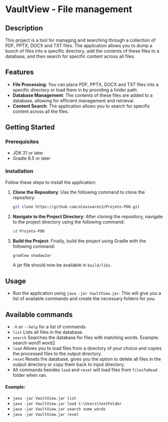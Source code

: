 # VaultView - File management

## Description

This project is a tool for managing and searching through a collection of PDF, PPTX, DOCX and TXT files. 
The application allows you to dump a bunch of files into a specific directory, add the contents of these files to a database, and then search for specific content across all files.

## Features

- **File Processing**: You can place PDF, PPTX, DOCX and TXT files into a specific directory or load them in by providing a folder path.
- **Database Management**: The contents of these files are added to a database, allowing for efficient management and retrieval.
- **Content Search**: The application allows you to search for specific content across all the files.

## Getting Started

### Prerequisites

- JDK 21 or later
- Gradle 8.5 or later

### Installation

Follow these steps to install the application:

1. **Clone the Repository**: Use the following command to clone the repository:
    ```bash
    git clone https://github.com/alexsoares3/Projeto-POO.git
    ```

2. **Navigate to the Project Directory**: After cloning the repository, navigate to the project directory using the following command:
    ```bash
    cd Projeto-POO
    ```

3. **Build the Project**: Finally, build the project using Gradle with the following command:
    ```bash
    gradlew shadowJar
    ```
   A jar file should now be available in `build/libs`.


## Usage

- Run the application using `java -jar VaultView.jar`. This will give you a list of available commands and create the necessary folders for you.



## Available commands
- `-h` or `--help` for a list of commands
- `list` Lists all files in the database.
- `search` Searches the database for files with matching words. Example: search word1 word2
- `load` Allows you to load files from a directory of your choice and copies the processed files to the output directory.
- `reset` Resets the database, gives you the option to delete all files in the output directory or copy them back to input directory.
- All commands besides `load` and `reset` will load files from `filesToRead` folder when ran.
#### Example:
- `java -jar VaultView.jar list`
- `java -jar VaultView.jar load C:\Users\testFolder`
- `java -jar VaultView.jar search some words`
- `java -jar VaultView.jar reset`

    
